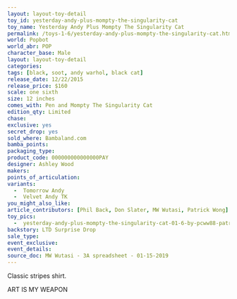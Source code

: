 ```yaml
---
layout: layout-toy-detail 
toy_id: yesterday-andy-plus-mompty-the-singularity-cat
toy_name: Yesterday Andy Plus Mompty The Singularity Cat
permalink: /toys-1-6/yesterday-andy-plus-mompty-the-singularity-cat.html
world: Popbot
world_abr: POP
character_base: Male
layout: layout-toy-detail
categories: 
tags: [black, soot, andy warhol, black cat]
release_date: 12/22/2015
release_price: $160 
scale: one sixth
size: 12 inches
comes_with: Pen and Mompty The Singularity Cat
edition_qty: Limited
chase: 
exclusive: yes
secret_drop: yes
sold_where: Bambaland.com
bamba_points: 
packaging_type: 
product_code: 000000000000000PAY
designer: Ashley Wood
makers: 
points_of_articulation: 
variants: 
  -  Tomorrow Andy
  -  Velvet Andy TK
you_might_also_like: 
article_contributors: [Phil Back, Don Slater, MW Wutasi, Patrick Wong]
toy_pics: 
  -  yesterday-andy-plus-mompty-the-singularity-cat-01-6-by-pcww88-patrick-wong.jpg
backstory: LTD Surprise Drop
sale_type: 
event_exclusive: 
event_details: 
source_doc: MW Wutasi - 3A spreadsheet - 01-15-2019
---
```

Classic stripes shirt.

ART IS MY WEAPON